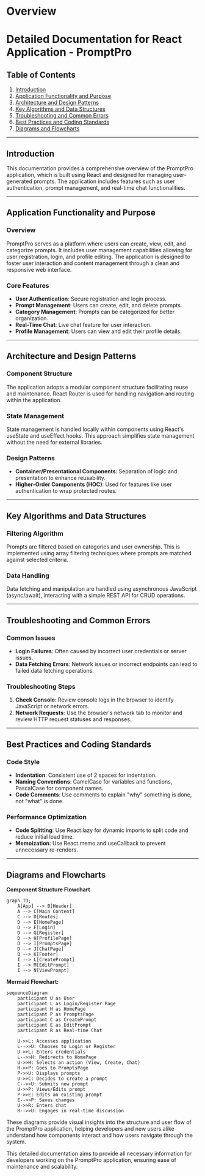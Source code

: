 # Overview

# Detailed Documentation for React Application - PromptPro

## Table of Contents
1. [Introduction](#introduction)
2. [Application Functionality and Purpose](#functionality-and-purpose)
3. [Architecture and Design Patterns](#architecture-and-design)
4. [Key Algorithms and Data Structures](#algorithms-and-data-structures)
5. [Troubleshooting and Common Errors](#troubleshooting-and-errors)
6. [Best Practices and Coding Standards](#best-practices)
7. [Diagrams and Flowcharts](#diagrams-and-flowcharts)

---

## Introduction
This documentation provides a comprehensive overview of the PromptPro application, which is built using React and designed for managing user-generated prompts. The application includes features such as user authentication, prompt management, and real-time chat functionalities.

---

## Application Functionality and Purpose
### Overview
PromptPro serves as a platform where users can create, view, edit, and categorize prompts. It includes user management capabilities allowing for user registration, login, and profile editing. The application is designed to foster user interaction and content management through a clean and responsive web interface.

### Core Features
- **User Authentication**: Secure registration and login process.
- **Prompt Management**: Users can create, edit, and delete prompts.
- **Category Management**: Prompts can be categorized for better organization.
- **Real-Time Chat**: Live chat feature for user interaction.
- **Profile Management**: Users can view and edit their profile details.

---

## Architecture and Design Patterns
### Component Structure
The application adopts a modular component structure facilitating reuse and maintenance. React Router is used for handling navigation and routing within the application.

### State Management
State management is handled locally within components using React's useState and useEffect hooks. This approach simplifies state management without the need for external libraries.

### Design Patterns
- **Container/Presentational Components**: Separation of logic and presentation to enhance reusability.
- **Higher-Order Components (HOC)**: Used for features like user authentication to wrap protected routes.

---

## Key Algorithms and Data Structures
### Filtering Algorithm
Prompts are filtered based on categories and user ownership. This is implemented using array filtering techniques where prompts are matched against selected criteria.

### Data Handling
Data fetching and manipulation are handled using asynchronous JavaScript (async/await), interacting with a simple REST API for CRUD operations.

---

## Troubleshooting and Common Errors
### Common Issues
- **Login Failures**: Often caused by incorrect user credentials or server issues.
- **Data Fetching Errors**: Network issues or incorrect endpoints can lead to failed data fetching operations.

### Troubleshooting Steps
1. **Check Console**: Review console logs in the browser to identify JavaScript or network errors.
2. **Network Requests**: Use the browser's network tab to monitor and review HTTP request statuses and responses.

---

## Best Practices and Coding Standards
### Code Style
- **Indentation**: Consistent use of 2 spaces for indentation.
- **Naming Conventions**: CamelCase for variables and functions, PascalCase for component names.
- **Code Comments**: Use comments to explain "why" something is done, not "what" is done.

### Performance Optimization
- **Code Splitting**: Use React.lazy for dynamic imports to split code and reduce initial load time.
- **Memoization**: Use React.memo and useCallback to prevent unnecessary re-renders.

---

## Diagrams and Flowcharts

**Component Structure Flowchart**
```mermaid
graph TD;
    A[App] --> B[Header]
    A --> C[Main Content]
    C --> D[Routes]
    D --> E[HomePage]
    D --> F[Login]
    D --> G[Register]
    D --> H[ProfilePage]
    D --> I[PromptsPage]
    D --> J[ChatPage]
    B --> K[Footer]
    I --> L[CreatePrompt]
    I --> M[EditPrompt]
    I --> N[ViewPrompt]

```
**Mermaid Flowchart:**

```mermaid
sequenceDiagram
    participant U as User
    participant L as Login/Register Page
    participant H as HomePage
    participant P as PromptsPage
    participant C as CreatePrompt
    participant E as EditPrompt
    participant R as Real-time Chat

    U->>L: Accesses application
    L-->>U: Chooses to Login or Register
    U->>L: Enters credentials
    L-->>H: Redirects to HomePage
    U->>H: Selects an action (View, Create, Chat)
    H->>P: Goes to PromptsPage
    P->>U: Displays prompts
    U->>C: Decides to create a prompt
    C-->>U: Submits new prompt
    U->>P: Views/Edits prompt
    P->>E: Edits an existing prompt
    E-->>P: Saves changes
    U->>R: Enters chat
    R-->>U: Engages in real-time discussion
```

These diagrams provide visual insights into the structure and user flow of the PromptPro application, helping developers and new users alike understand how components interact and how users navigate through the system.

This detailed documentation aims to provide all necessary information for developers working on the PromptPro application, ensuring ease of maintenance and scalability.